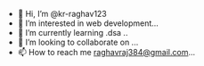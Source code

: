 - 👋 Hi, I’m @kr-raghav123
- 👀 I’m interested in web development...
- 🌱 I’m currently learning .dsa ..
- 💞️ I’m looking to collaborate on ...
- 📫 How to reach me raghavraj384@gmail.com...

<!---
kr-raghav123/kr-raghav123 is a ✨ special ✨ repository because its `README.md` (this file) appears on your GitHub profile.
You can click the Preview link to take a look at your changes.
--->
